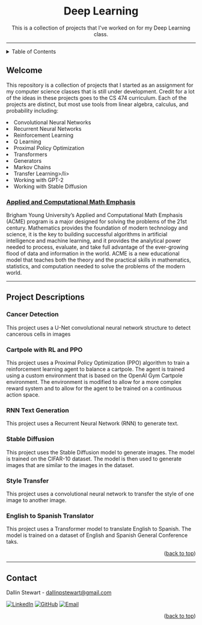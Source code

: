 <a name="readme-top"></a>

<div align="center">
    <h1 align="center">Deep Learning</h1>
    <p align="center">
        This is a collection of projects that I've worked on for my Deep Learning class.
    </p>
</div>

<hr>

<!-- TABLE OF CONTENTS -->
<details>
  <summary>Table of Contents</summary>
  <ul>
    <li><a href="#welcome">Welcome</a></li>
    <li><a href="#cancer">Cancer Detection</a></li>
    <li><a href="#cartpole">Cartpole with RL and PPO</a></li>
    <li><a href="#rnn">RNN Text Generation</a></li>
    <li><a href="#stable">Stable Diffusion</a></li>
    <li><a href="#style">Style Transfer</a></li>
    <li><a href="#translator">English to Spanish Translator</a></li>
  </ul>
</details>

<!-- Welcome -->
## Welcome

This repository is a collection of projects that I started as an assignment for my computer science classes that is still 
under development. Credit for a lot of the ideas in these projects goes to the CS 474 curriculum.
Each of the projects are distinct, but most use tools from linear algebra, calculus, and probability 
including:
    <li>Convolutional Neural Networks</li>
    <li>Recurrent Neural Networks</li>
    <li>Reinforcement Learning</li>
    <li>Q Learning</li>
    <li>Proximal Policy Optimization</li>
    <li>Transformers</li>
    <li>Generators</li>
    <li>Markov Chains</li>
    <li>Transfer Learning>/li>
    <li>Working with GPT-2</li>
    <li>Working with Stable Diffusion</li>

### <a href="https://acme.byu.edu/">Applied and Computational Math Emphasis</a>

Brigham Young University’s Applied and Computational Math Emphasis (ACME) program is a major designed for solving the 
problems of the 21st century. Mathematics provides the foundation of modern technology and science, it is the key to 
building successful algorithms in artificial intelligence and machine learning, and it provides the analytical power 
needed to process, evaluate, and take full advantage of the ever-growing flood of data and information in the world. 
ACME is a new educational model that teaches both the theory and the practical skills in mathematics, statistics, and 
computation needed to solve the problems of the modern world.

<hr>

## Project Descriptions

### <a name="cancer">Cancer Detection</a>
This project uses a U-Net convolutional neural network structure to detect cancerous cells in images

### <a name="cartpole">Cartpole with RL and PPO</a>
This project uses a Proximal Policy Optimization (PPO) algorithm to train a reinforcement learning agent to balance a 
cartpole. The agent is trained using a custom environment that is based on the OpenAI Gym Cartpole environment. The 
environment is modified to allow for a more complex reward system and to allow for the agent to be trained on a 
continuous action space.

### <a name="rnn">RNN Text Generation</a>
This project uses a Recurrent Neural Network (RNN) to generate text.

### <a name="stable">Stable Diffusion</a>
This project uses the Stable Diffusion model to generate images. The model is trained on the CIFAR-10 dataset. The 
model is then used to generate images that are similar to the images in the dataset.

### <a name="style">Style Transfer</a>
This project uses a convolutional neural network to transfer the style of one image to another image.

### <a name="translator">English to Spanish Translator</a>
This project uses a Transformer model to translate English to Spanish. The model is trained on a dataset of English 
and Spanish General Conference taks.

<p align="right">(<a href="#readme-top">back to top</a>)</p>

<hr>

<!-- CONTACT -->
## Contact

Dallin Stewart - dallinpstewart@gmail.com

[![LinkedIn][linkedin-icon]][linkedin-url]
[![GitHub][github-icon]][github-url]
[![Email][email-icon]][email-url]


<p align="right">(<a href="#readme-top">back to top</a>)</p>


<!-- MARKDOWN LINKS & IMAGES -->
[Python-icon]: https://img.shields.io/badge/Python-3776AB?style=for-the-badge&logo=python&logoColor=white
[Python-url]: https://www.python.org/

[NumPy-icon]: https://img.shields.io/badge/NumPy-2596be?style=for-the-badge&logo=numpy&logoColor=white
[NumPy-url]: https://numpy.org/

[Pandas-icon]: https://img.shields.io/badge/Pandas-120756?style=for-the-badge&logo=pandas&logoColor=white
[Pandas-url]: https://pandas.pydata.org/


[linkedIn-icon]: https://img.shields.io/badge/LinkedIn-0077B5?style=for-the-badge&logo=linkedin&logoColor=white
[linkedIn-url]: https://www.linkedin.com/in/dallinstewart/

[github-icon]: https://img.shields.io/badge/GitHub-100000?style=for-the-badge&logo=github&logoColor=white
[github-url]: https://github.com/binDebug3

[Email-icon]: https://img.shields.io/badge/Email-D14836?style=for-the-badge&logo=gmail&logoColor=white
[Email-url]: mailto:dallinpstewart@gmail.com

